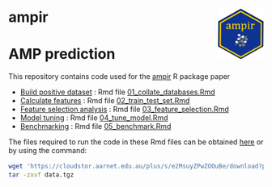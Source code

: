 
# ampir <a href='https://github.com/Legana/ampir'><img src="figures/ampir_hex.png" width="90" align="right" height="100" /></a>

# AMP prediction

This repository contains code used for the
[ampir](https://github.com/Legana/ampir) R package paper

  - [Build positive dataset](01_collate_databases.md) : Rmd file
    [01\_collate\_databases.Rmd](01_collate_databases.Rmd)
  - [Calculate features](02_train_test_set.md) : Rmd file
    [02\_train\_test\_set.Rmd](02_train_test_set.Rmd)
  - [Feature selection analysis](03_feature_selection.md) : Rmd file
    [03\_feature\_selection.Rmd](03_feature_selection.Rmd)
  - [Model tuning](04_tune_model.md) : Rmd file
    [04\_tune\_model.Rmd](04_tune_model.Rmd)
  - [Benchmarking](05_benchmark.md) : Rmd file
    [05\_benchmark.Rmd](05_benchmark.Rmd)

The files required to run the code in these Rmd files can be obtained
[here](https://cloudstor.aarnet.edu.au/plus/s/e2MsuyZPwZOOuBe/download?path=%2F&files=data.tgz)
or by using the
command:

``` bash
wget 'https://cloudstor.aarnet.edu.au/plus/s/e2MsuyZPwZOOuBe/download?path=%2F&files=data.tgz' -O data.tgz
tar -zxvf data.tgz 
```
